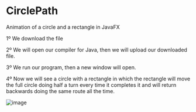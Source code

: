 # CirclePath
Animation of a circle and a rectangle in JavaFX


1º We download the file

2º We will open our compiler for Java, then we will upload our downloaded file.

3º We run our program, then a new window will open.

4º Now we will see a circle with a rectangle in which the rectangle will move the full circle doing half a turn every time it completes it and will return backwards doing the same route all the time.

![image](https://user-images.githubusercontent.com/102023611/194152811-f3f1adf7-9329-4ce0-91d3-42e2d76b5156.png)
